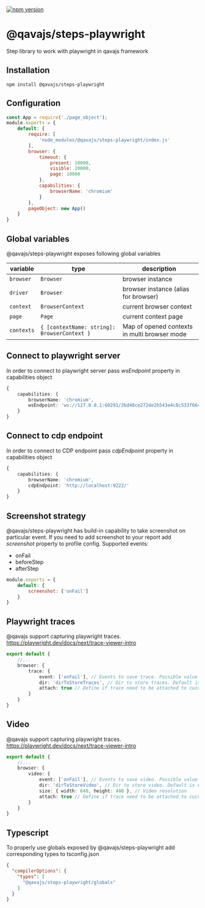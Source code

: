 [![npm version](https://badge.fury.io/js/@qavajs%2Fsteps-playwright.svg)](https://badge.fury.io/js/@qavajs%2Fsteps-playwright)

# @qavajs/steps-playwright
Step library to work with playwright in qavajs framework

## Installation

`npm install @qavajs/steps-playwright`

## Configuration
```javascript
const App = require('./page_object');
module.exports = {
    default: {
        require: [
            'node_modules/@qavajs/steps-playwright/index.js'
        ],
        browser: {
            timeout: {
                present: 10000,
                visible: 20000,
                page: 10000
            },
            capabilities: {
                browserName: 'chromium'
            }
        },
        pageObject: new App()
    }
}
```

## Global variables
@qavajs/steps-playwright exposes following global variables
         
| variable   | type                                        | description                                  |
|------------|---------------------------------------------|----------------------------------------------|
| `browser`  | `Browser`                                   | browser instance                             |
| `driver`   | `Browser`                                   | browser instance (alias for browser)         |
| `context`  | `BrowserContext`                            | current browser context                      |
| `page`     | `Page`                                      | current context page                         |
| `contexts` | `{ [contextName: string]: BrowserContext }` | Map of opened contexts in multi browser mode |

## Connect to playwright server
In order to connect to playwright server pass _wsEndpoint_ property in capabilities object
```typescript
{
    capabilities: {
        browserName: 'chromium',
        wsEndpoint: 'ws://127.0.0.1:60291/2bd48ce272de2b543e4c8c533f664b83'    
    }
}
```

## Connect to cdp endpoint
In order to connect to CDP endpoint pass _cdpEndpoint_ property in capabilities object 
```typescript
{
    capabilities: {
        browserName: 'chromium',
        cdpEndpoint: 'http://localhost:9222/'    
    }
}
```

## Screenshot strategy
@qavajs/steps-playwright has build-in capability to take screenshot on particular event. If you need to add 
screenshot to your report add _screenshot_ property to profile config.
Supported events:
- onFail
- beforeStep
- afterStep

```javascript
module.exports = {
    default: {
        screenshot: ['onFail']
    }
}
```

## Playwright traces
@qavajs support capturing playwright traces. https://playwright.dev/docs/next/trace-viewer-intro
```typescript
export default {
    //...
    browser: {
        trace: {
            event: ['onFail'], // Events to save trace. Possible value onFail or AfterScenario 
            dir: 'dirToStoreTraces', // Dir to store traces. Default is traces/
            attach: true // Define if trace need to be attached to cucumber report. Default false
        }
    }
}
```

## Video
@qavajs support capturing playwright traces. https://playwright.dev/docs/next/trace-viewer-intro
```typescript
export default {
    //...
    browser: {
        video: {
            event: ['onFail'], // Events to save video. Possible value onFail or AfterScenario 
            dir: 'dirToStoreVideo', // Dir to store video. Default is video/
            size: { width: 640, height: 480 }, // Video resolution
            attach: true // Define if trace need to be attached to cucumber report. Default false
        }
    }
}
```

## Typescript
To properly use globals exposed by @qavajs/steps-playwright add corresponding types to tsconfig.json
```json
{
  "compilerOptions": {
    "types": [
      "@qavajs/steps-playwright/globals"
    ]
  }
}
```


